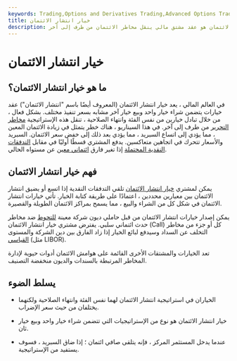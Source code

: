 ```yaml
---
keywords: Trading,Options and Derivatives Trading,Advanced Options Trading Concepts,Options and Derivatives,Advanced Concepts
title: خيار انتشار الائتمان
description: خيار انتشار الائتمان هو عقد مشتق مالي ينقل مخاطر الائتمان من طرف إلى آخر.
---
```


# خيار انتشار الائتمان
## ما هو خيار انتشار الائتمان؟

في العالم المالي ، يعد خيار انتشار الائتمان (المعروف أيضًا باسم "انتشار الائتمان") عقد خيارات يتضمن شراء خيار واحد وبيع خيار آخر مشابه بسعر تنفيذ مختلف. بشكل فعال ، من خلال تبادل خيارين من نفس الفئة وانتهاء الصلاحية ، تنقل هذه الإستراتيجية [مخاطر](/creditrisk) [التحرير](/creditrisk) من طرف إلى آخر. في هذا السيناريو ، هناك خطر يتمثل في زيادة الائتمان المعين ، مما يؤدي إلى اتساع السبريد ، مما يؤدي بعد ذلك إلى خفض سعر الائتمان. السبريد والأسعار تتحرك في اتجاهين متعاكسين. يدفع المشتري قسطًا أوليًا في مقابل [التدفقات النقدية المحتملة](/cashflow) إذا تغير فارق [ائتماني معين](/creditspread) عن مستواه الحالي.

## فهم خيار انتشار الائتمان

يمكن لمشتري [خيار انتشار الائتمان](/spreadoption) تلقي التدفقات النقدية إذا اتسع أو يضيق انتشار الائتمان بين معيارين محددين ، اعتمادًا على طريقة كتابة الخيار. تأتي خيارات انتشار الائتمان في شكل كل من الشراء والبيع ، مما يسمح بمراكز الائتمان الطويلة والقصيرة.

يمكن إصدار خيارات انتشار الائتمان من قبل حاملي ديون شركة معينة [للتحوط](/hedge) ضد مخاطر حدث ائتماني سلبي. يفترض مشتري خيار انتشار الائتمان (Call) كل أو جزء من مخاطر التخلف عن السداد وسيدفع لبائع الخيار إذا زاد الفارق بين دين الشركة والمستوى [القياسي](/benchmark) (مثل LIBOR).

تعد الخيارات والمشتقات الأخرى القائمة على هوامش الائتمان أدوات حيوية لإدارة المخاطر المرتبطة بالسندات والديون منخفضة التصنيف.

## يسلط الضوء

- الخياران في استراتيجية انتشار الائتمان لهما نفس الفئة وانتهاء الصلاحية ولكنهما يختلفان من حيث سعر الإضراب.

- خيار انتشار الائتمان هو نوع من الإستراتيجيات التي تتضمن شراء خيار واحد وبيع خيار ثان.

- عندما يدخل المستثمر المركز ، فإنه يتلقى صافي ائتمان ؛ إذا ضاق السبريد ، فسوف يستفيد من الإستراتيجية.


